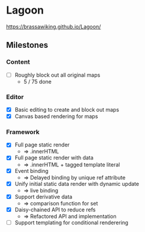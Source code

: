 # Lagoon

https://brassawiking.github.io/Lagoon/

## Milestones

### Content
- [ ] Roughly block out all original maps 
  - 5 / 75 done

### Editor
- [x] Basic editing to create and block out maps
- [x] Canvas based rendering for maps

### Framework
- [x] Full page static render
  - => .innerHTML
- [x] Full page static render with data 
  - => .innerHTML + tagged template literal
- [x] Event binding 
  - => Delayed binding by unique ref attribute
- [x] Unify initial static data render with dynamic update 
  - => live binding
- [x] Support derivative data 
  - => comparison function for set
- [x] Daisy-chained API to reduce refs 
  - => Refactored API and implementation
- [ ] Support templating for conditional renderering